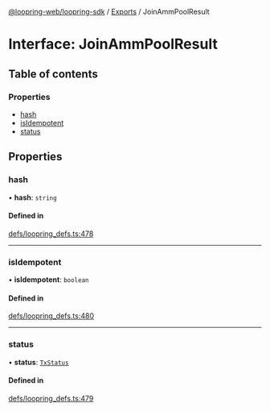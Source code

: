 [@loopring-web/loopring-sdk](../README.md) / [Exports](../modules.md) / JoinAmmPoolResult

# Interface: JoinAmmPoolResult

## Table of contents

### Properties

- [hash](JoinAmmPoolResult.md#hash)
- [isIdempotent](JoinAmmPoolResult.md#isidempotent)
- [status](JoinAmmPoolResult.md#status)

## Properties

### hash

• **hash**: `string`

#### Defined in

[defs/loopring_defs.ts:478](https://github.com/Loopring/loopring_sdk/blob/9d83b66/src/defs/loopring_defs.ts#L478)

___

### isIdempotent

• **isIdempotent**: `boolean`

#### Defined in

[defs/loopring_defs.ts:480](https://github.com/Loopring/loopring_sdk/blob/9d83b66/src/defs/loopring_defs.ts#L480)

___

### status

• **status**: [`TxStatus`](../enums/TxStatus.md)

#### Defined in

[defs/loopring_defs.ts:479](https://github.com/Loopring/loopring_sdk/blob/9d83b66/src/defs/loopring_defs.ts#L479)
